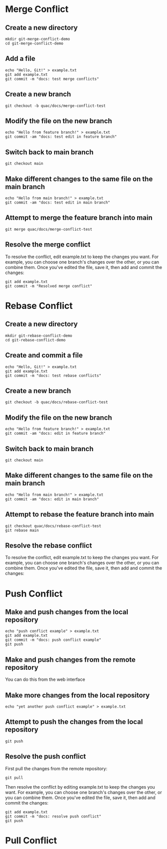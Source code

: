 # Merge Conflict

## Create a new directory
```
mkdir git-merge-conflict-demo
cd git-merge-conflict-demo
```

## Add a file
```
echo "Hello, Git!" > example.txt
git add example.txt
git commit -m "docs: test merge conflicts"
```

## Create a new branch
```
git checkout -b quac/docs/merge-conflict-test
```

## Modify the file on the new branch
```
echo "Hello from feature branch!" > example.txt
git commit -am "docs: test edit in feature branch"
```

## Switch back to main branch
```
git checkout main
```

## Make different changes to the same file on the main branch
```
echo "Hello from main branch!" > example.txt
git commit -am "docs: test edit in main branch"
```

## Attempt to merge the feature branch into main
```
git merge quac/docs/merge-conflict-test
```

## Resolve the merge conflict
To resolve the conflict, edit example.txt to keep the changes you want. For example, you can choose one branch's changes over the other, or you can combine them. Once you've edited the file, save it, then add and commit the changes:

```
git add example.txt
git commit -m "Resolved merge conflict"
```

# Rebase Conflict

## Create a new directory
```
mkdir git-rebase-conflict-demo
cd git-rebase-conflict-demo
```

## Create and commit a file
```
echo "Hello, Git!" > example.txt
git add example.txt
git commit -m "docs: test rebase conflicts"
```

## Create a new branch
```
git checkout -b quac/docs/rebase-conflict-test
```

## Modify the file on the new branch
```
echo "Hello from feature branch!" > example.txt
git commit -am "docs: edit in feature branch"
```

## Switch back to main branch
```
git checkout main
```

## Make different changes to the same file on the main branch
```
echo "Hello from main branch!" > example.txt
git commit -am "docs: edit in main branch"
``` 

## Attempt to rebase the feature branch into main
```
git checkout quac/docs/rebase-conflict-test
git rebase main
```

## Resolve the rebase conflict
To resolve the conflict, edit example.txt to keep the changes you want. For example, you can choose one branch's changes over the other, or you can combine them. Once you've edited the file, save it, then add and commit the changes:


# Push Conflict

## Make and push changes from the local repository
```
echo "push conflict example" > example.txt
git add example.txt
git commit -m "docs: push conflict example"
git push
```

## Make and push changes from the remote repository
You can do this from the web interface

## Make more changes from the local repository
```
echo "yet another push conflict example" > example.txt
```

## Attempt to push the changes from the local repository
```
git push
```

## Resolve the push conflict
First pull the changes from the remote repository:
```
git pull
```

Then resolve the conflict by editing example.txt to keep the changes you want. For example, you can choose one branch's changes over the other, or you can combine them. Once you've edited the file, save it, then add and commit the changes:
```
git add example.txt
git commit -m "docs: resolve push conflict"
git push
```

# Pull Conflict




